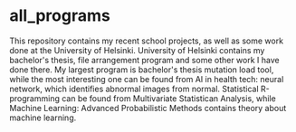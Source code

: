 # all_programs
This repository contains my recent school projects, as well as some work done at the University of Helsinki. University of Helsinki contains my bachelor's thesis, file arrangement program and some other work I have done there. My largest program is bachelor's thesis mutation load tool, while the most interesting one can be found from AI in health tech: neural network, which identifies abnormal images from normal. Statistical R-programming can be found from Multivariate Statistican Analysis, while Machine Learning: Advanced Probabilistic Methods contains theory about machine learning.
